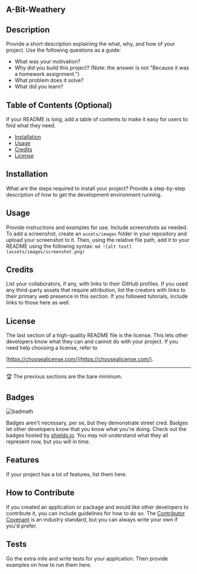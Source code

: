 ## A-Bit-Weathery

## Description

Provide a short description explaining the what, why, and how of your project.
Use the following questions as a guide:

- What was your motivation?
- Why did you build this project? (Note: the answer is not "Because it was a
  homework assignment.")
- What problem does it solve?
- What did you learn?

## Table of Contents (Optional)

If your README is long, add a table of contents to make it easy for users to
find what they need.

- [Installation](#installation)
- [Usage](#usage)
- [Credits](#credits)
- [License](#license)

## Installation

What are the steps required to install your project? Provide a step-by-step
description of how to get the development environment running.

## Usage

Provide instructions and examples for use. Include screenshots as needed.
To add a screenshot, create an `assets/images` folder in your repository and
upload your screenshot to it. Then, using the relative file path, add it to
your README using the following syntax:
`md ![alt text](assets/images/screenshot.png) `

## Credits

List your collaborators, if any, with links to their GitHub profiles.
If you used any third-party assets that require attribution, list the creators
with links to their primary web presence in this section.
If you followed tutorials, include links to those here as well.

## License

The last section of a high-quality README file is the license. This lets other
developers know what they can and cannot do with your project. If you need
help choosing a license, refer to

[https://choosealicense.com/](https://choosealicense.com/).

---

🏆 The previous sections are the bare minimum.

## Badges

![badmath](https://img.shields.io/github/languages/top/lernantino/badmath)

Badges aren't necessary, per se, but they demonstrate street cred. Badges let
other developers know that you know what you're doing. Check out the badges
hosted by [shields.io](https://shields.io/). You may not understand what they
all represent now, but you will in time.

## Features

If your project has a lot of features, list them here.

## How to Contribute

If you created an application or package and would like other developers to
contribute it, you can include guidelines for how to do so. The [Contributor
Covenant](https://www.contributor-covenant.org/) is an industry standard, but
you can always write your own if you'd prefer.

## Tests

Go the extra mile and write tests for your application. Then provide examples
on how to run them here.
